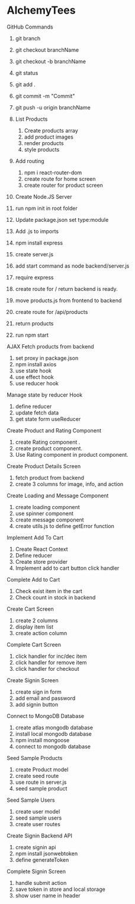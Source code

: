 # AlchemyTees

GitHub Commands

1. git branch
2. git checkout branchName
3. git checkout -b branchName
4. git status
5. git add .
6. git commit -m "Commit"
7. git push -u origin branchName

8. List Products

   1. Create products array
   2. add product images
   3. render products
   4. style products

9. Add routing

   1. npm i react-router-dom
   2. create route for home screen
   3. create router for product screen

10. Create Node.JS Server
11. run npm init in root folder
12. Update package.json set type:module
13. Add .js to imports
14. npm install express
15. create server.js
16. add start command as node backend/server.js
17. require express
18. create route for / return backend is ready.
19. move products.js from frontend to backend
20. create route for /api/products
21. return products
22. run npm start

AJAX Fetch products from backend

1. set proxy in package.json
2. npm install axios
3. use state hook
4. use effect hook
5. use reducer hook

Manage state by reducer Hook

1. define reducer
2. update fetch data
3. get state form useReducer

Create Product and Rating Component

1. create Rating component .
2. create product component.
3. Use Rating component in product component.

Create Product Details Screen

1. fetch product from backend
2. create 3 columns for image, info, and action

Create Loading and Message Component

1. create loading component
2. use spinner component
3. create message component
4. create utils.js to define getError function

Implement Add To Cart

1. Create React Context
2. Define reducer
3. Create store provider
4. Implement add to cart button click handler

Complete Add to Cart

1. Check exist item in the cart
2. Check count in stock in backend

Create Cart Screen

1. create 2 columns
2. display item list
3. create action column

Complete Cart Screen

1. click handler for inc/dec item
2. click handler for remove item
3. click handler for checkout

Create Signin Screen

1. create sign in form
2. add email and password
3. add signin button

Connect to MongoDB Database

1. create atlas mongodb database
2. install local mongodb database
3. npm install mongoose
4. connect to mongodb database

Seed Sample Products

1. create Product model
2. create seed route
3. use route in server.js
4. seed sample product

Seed Sample Users

1. create user model
2. seed sample users
3. create user routes

Create Signin Backend API

1. create signin api
2. npm install jsonwebtoken
3. define generateToken

Complete Signin Screen

1. handle submit action
2. save token in store and local storage
3. show user name in header
